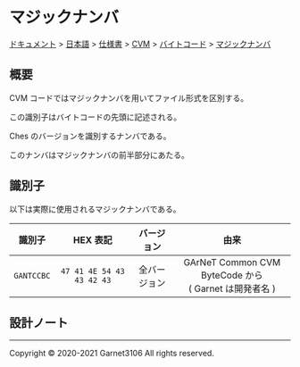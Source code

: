# マジックナンバ

[ドキュメント](../../../../../index.md) > [日本語](../../../../index.md) > [仕様書](../../../index.md) > [CVM](../../index.md) > [バイトコード](../index.md) > [マジックナンバ](./index.md)

## 概要

CVM コードではマジックナンバを用いてファイル形式を区別する。

この識別子はバイトコードの先頭に記述される。

Ches のバージョンを識別するナンバである。

このナンバはマジックナンバの前半部分にあたる。

## 識別子

以下は実際に使用されるマジックナンバである。

|識別子|HEX 表記|バージョン|由来|
|:-:|:-:|:-:|:-:|
|`GANTCCBC`|`47 41 4E 54 43 43 42 43`|全バージョン|GArNeT Common CVM ByteCode から<br>( Garnet は開発者名 )|

## 設計ノート

---

Copyright © 2020-2021 Garnet3106 All rights reserved.
